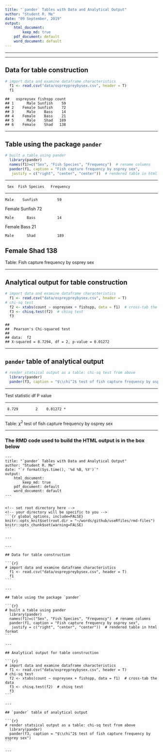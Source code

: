 ```yaml
---
title: "`pander` Tables with Data and Analytical Output"
author: "Student R. Me"
date: "09 September, 2019"
output: 
    html_document:
        keep_md: true
    pdf_document: default
    word_document: default
---
```



<!-- set root directory here --> 
<!-- your directory will be specific to you -->


---

---

## Data for table construction


```r
# import data and examine dataframe characteristics
  f1 <- read.csv("data/ospreypreybysex.csv", header = T)
  f1
```

```
##   ospreysex fishspp count
## 1      Male Sunfish    59
## 2    Female Sunfish    72
## 3      Male    Bass    14
## 4    Female    Bass    21
## 5      Male    Shad   189
## 6    Female    Shad   138
```

---

## Table using the package `pander`


```r
# built a table using pander
  library(pander)
  names(f1)=c("Sex", "Fish Species", "Frequency")  # rename columns
  pander(f1, caption = "Fish capture frequency by osprey sex", 
   justify = c("right", "center", "center"))  # rendered table in html format
```


-----------------------------------
     Sex  Fish Species   Frequency 
-------- -------------- -----------
    Male    Sunfish         59     

  Female    Sunfish         72     

    Male      Bass          14     

  Female      Bass          21     

    Male      Shad          189    

  Female      Shad          138    
-----------------------------------

Table: Fish capture frequency by osprey sex

---

## Analytical output for table construction


```r
# import data and examine dataframe characteristics
  f1 <- read.csv("data/ospreypreybysex.csv", header = T)
# chi-sq test
  f2 <- xtabs(count ~ ospreysex + fishspp, data = f1)  # cross-tab the data
  f3 <- chisq.test(f2)  # chisq test
  f3
```

```
## 
## 	Pearson's Chi-squared test
## 
## data:  f2
## X-squared = 8.7294, df = 2, p-value = 0.01272
```

---

## `pander` table of analytical output


```r
# render statsical output as a table: chi-sq test from above
  library(pander)
  pander(f3, caption = "$\\chi^2$ test of fish capture frequency by osprey sex")
```


---------------------------------
 Test statistic   df    P value  
---------------- ---- -----------
     8.729        2    0.01272 * 
---------------------------------

Table: $\chi^2$ test of fish capture frequency by osprey sex

---

### The RMD code used to build the HTML output is in the box below

    ---
    title: "`pander` Tables with Data and Analytical Output"
    author: "Student R. Me"
    date: "`r format(Sys.time(), '%d %B, %Y')`"
    output: 
        html_document:
            keep_md: true
        pdf_document: default
        word_document: default
    ---
    
    
    <!-- set root directory here --> 
    <!-- your directory will be specific to you -->
    ```{r global_options, include=FALSE}
    knitr::opts_knit$set(root.dir = "~/words/github/useRfiles/rmd-files")
    knitr::opts_chunk$set(warning=FALSE)
    ```
    
    ---
    
    ---
    
    ## Data for table construction
    
    ```{r}
    # import data and examine dataframe characteristics
      f1 <- read.csv("data/ospreypreybysex.csv", header = T)
      f1
    ```
    
    ---
    
    ## Table using the package `pander`
    
    ```{r}
    # built a table using pander
      library(pander)
      names(f1)=c("Sex", "Fish Species", "Frequency")  # rename columns
      pander(f1, caption = "Fish capture frequency by osprey sex", 
       justify = c("right", "center", "center"))  # rendered table in html format
    ```
    
    ---
    
    ## Analytical output for table construction
    
    ```{r}
    # import data and examine dataframe characteristics
      f1 <- read.csv("data/ospreypreybysex.csv", header = T)
    # chi-sq test
      f2 <- xtabs(count ~ ospreysex + fishspp, data = f1)  # cross-tab the data
      f3 <- chisq.test(f2)  # chisq test
      f3
    ```
    
    ---
    
    ## `pander` table of analytical output
    
    ```{r}
    # render statsical output as a table: chi-sq test from above
      library(pander)
      pander(f3, caption = "$\\chi^2$ test of fish capture frequency by osprey sex")
    ```
    
    ---



